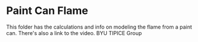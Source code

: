 # Paint Can Flame
This folder has the calculations and info on modeling the flame from a paint can. There's also a link to the video.
BYU TIPICE Group
